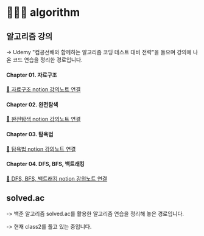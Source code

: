 # 👩🏻‍💻 algorithm

## 알고리즘 강의
   
   -> Udemy "컴공선배와 함께하는 알고리즘 코딩 테스트 대비 전략"을 들으며 
      강의에 나온 코드 연습을 정리한 경로입니다.
   
   #### Chapter 01. 자료구조
   
   [📝 자료구조 notion 강의노트 연결](https://dapper-pea-0ac.notion.site/e6dc9fa2dc484c4a914a957e89e1bc84)
   
   #### Chapter 02. 완전탐색
   
   [📝 완전탐색 notion 강의노트 연결](https://dapper-pea-0ac.notion.site/Brute-force-ece6037ace3e462a832b42545d0a89d5)
   
   #### Chapter 03. 탐욕법
   
   [📝 탐욕법 notion 강의노트 연결](https://dapper-pea-0ac.notion.site/Brute-force-ece6037ace3e462a832b42545d0a89d5)

   #### Chapter 04. DFS, BFS, 백트래킹
   [📝 DFS, BFS, 백트래킹 notion 강의노트 연결](https://dapper-pea-0ac.notion.site/DFS-BFS-f6bd8056c9f64e8b83e0fbe8cb9ac17f)
   

## solved.ac
   
   -> 백준 알고리즘 solved.ac를 활용한 알고리즘 연습을 정리해 놓은 경로입니다.
   
   -> 현재 class2를 풀고 있는 중입니다.
